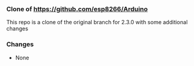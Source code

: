 ### Clone of https://github.com/esp8266/Arduino

This repo is a clone of the original branch for 2.3.0 with some additional changes

### Changes

* None
